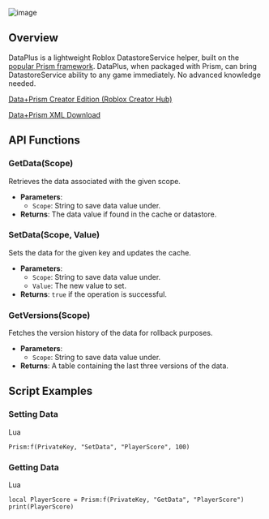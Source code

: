 ![image](https://github.com/carrcreative/Data-Fusion/assets/173332208/7ec92e69-1bc4-48b8-8043-6d95b81cb8ec)









Overview
--------

DataPlus is a lightweight Roblox DatastoreService helper, built on the [popular Prism framework](https://github.com/carrcreative/Prism/). DataPlus, when packaged with Prism, can bring DatastoreService ability to any game immediately. No advanced knowledge needed. 

[Data+Prism Creator Edition (Roblox Creator Hub)](https://create.roblox.com/store/asset/18158091161/DataPlusPrism?viewFromStudio=true&keyword=&searchId=7c9974fc-b875-4042-ad28-08cfe4f01028)

[Data+Prism XML Download](https://github.com/carrcreative/Data-Prism/releases/tag/pre-release) 

API Functions
-------------

### GetData(Scope)

Retrieves the data associated with the given scope.

*   **Parameters**:
    *   `Scope`: String to save data value under.
*   **Returns**: The data value if found in the cache or datastore.

### SetData(Scope, Value)

Sets the data for the given key and updates the cache.

*   **Parameters**:
    *   `Scope`: String to save data value under.
    *   `Value`: The new value to set.
*   **Returns**: `true` if the operation is successful.

### GetVersions(Scope)

Fetches the version history of the data for rollback purposes.

*   **Parameters**:
    *   `Scope`: String to save data value under.
*   **Returns**: A table containing the last three versions of the data.

Script Examples
---------------  

### Setting Data

Lua

    Prism:f(PrivateKey, "SetData", "PlayerScore", 100) 

### Getting Data

Lua
    
    local PlayerScore = Prism:f(PrivateKey, "GetData", "PlayerScore")
    print(PlayerScore)
    
